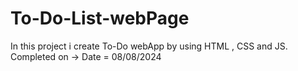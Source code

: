 # To-Do-List-webPage
In this project i create To-Do webApp by using HTML , CSS and JS.
Completed on -> Date = 08/08/2024 
